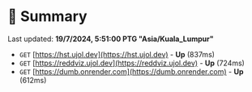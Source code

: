 # 📖 Summary
Last updated: **19/7/2024, 5:51:00 PTG "Asia/Kuala_Lumpur"**

- `GET` [https://hst.ujol.dev](https://hst.ujol.dev) - **Up** (837ms)
- `GET` [https://reddviz.ujol.dev](https://reddviz.ujol.dev) - **Up** (724ms)
- `GET` [https://dumb.onrender.com](https://dumb.onrender.com) - **Up** (612ms)
